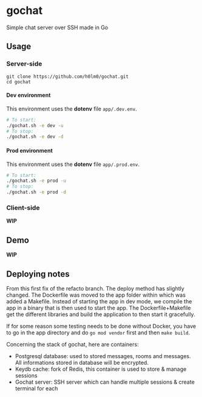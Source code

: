# gochat

Simple chat server over SSH made in Go

## Usage

### Server-side

```shell
git clone https://github.com/h0lm0/gochat.git
cd gochat
```

#### Dev environment
This environment uses the **dotenv** file `app/.dev.env`.
```bash
# To start:
./gochat.sh -e dev -u
# To stop:
./gochat.sh -e dev -d
```

#### Prod environment
This environment uses the **dotenv** file `app/.prod.env`.
```bash
# To start:
./gochat.sh -e prod -u
# To stop:
./gochat.sh -e prod -d
```

### Client-side

**WIP**
<!-- To remake -->

## Demo

**WIP**
<!-- To remake -->

## Deploying notes

From this first fix of the refacto branch. The deploy method has slightly changed. The Dockerfile was moved to the app folder within which was added a Makefile.
Instead of starting the app in dev mode, we compile the app in a binary that is then used to start the app. The Dockerfile+Makefile get the different libraries and build the application to then start it gracefully.

If for some reason some testing needs to be done without Docker, you have to go in the app directory and do `go mod vendor` first and then `make build`.

Concerning the stack of gochat, here are containers:

- Postgresql database: used to stored messages, rooms and messages. All informations stored in database will be encrypted.
- Keydb cache: fork of Redis, this container is used to store & manage sessions
- Gochat server: SSH server which can handle multiple sessions & create terminal for each
